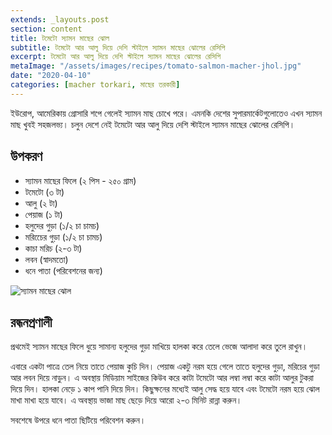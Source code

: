 ```yaml
---
extends: _layouts.post
section: content
title: টমেটো স্যামন মাছের ঝোল
subtitle: টমেটো আর আলু দিয়ে দেশি স্টাইলে স্যামন মাছের ঝোলের রেসিপি
excerpt: টমেটো আর আলু দিয়ে দেশি স্টাইলে স্যামন মাছের ঝোলের রেসিপি
metaImage: "/assets/images/recipes/tomato-salmon-macher-jhol.jpg"
date: "2020-04-10"
categories: [macher torkari, মাছের তরকারী]
---
```


ইউরোপ, আমেরিকায় গ্রোসারি শপে গেলেই স্যামন মাছ চোখে পরে। এমনকি দেশের সুপারমার্কেটগুলোতেও এখন স্যামন
মাছ খুবই সহজলভ্য। চলুন দেশে নেই টমেটো আর আলু দিয়ে দেশি স্টাইলে স্যামন মাছের ঝোলের রেসিপি।

## উপকরণ

- স্যামন মাছের ফিলে (২ পিস - ২৫০ গ্রাম)
- টমেটো (৩ টা)
- আলু (২ টা)
- পেয়াজ (১ টা)
- হলুদের গুড়া (১/২ চা চামচ)
- মরিচেের গুড়া (১/২ চা চামচ)
- কাচা মরিচ (২-৩ টা)
- লবন (স্বাদমতো)
- ধনে পাতা (পরিবেশনের জন্য)

![স্যামন মাছের ঝোল](/assets/images/recipes/tomato-salmon-macher-jhol.jpg)

## রন্ধনপ্রণালী

প্রথমেই স্যামন মাছের ফিলে ধুয়ে সামান্য হলুদের গুড়া মাখিয়ে হালকা করে তেলে ভেজে আলাদা করে তুলে রাখুন।

এবারে একটা পাত্রে তেল নিয়ে তাতে পেয়াজ কুচি দিন। পেয়াজ একটু নরম হয়ে গেলে তাতে হলুদের গুড়া, মরিচের
গুড়া আর লবন দিয়ে নাড়ুন। এ অবস্থায় মিডিয়াম সাইজের কিউব করে কাটা টমেটো আর লম্বা লম্বা করে কাটা
আলুর টুকরা দিয়ে দিন। হালকা নেড়ে ১ কাপ পানি দিয়ে দিন। কিছুক্ষনের মধ্যেই আলু সেদ্ধ হয়ে যাবে এবং টমেটো
নরম হয়ে ঝোল মাখা মাখা হয়ে যাবে। এ অবস্থায় ভাজা মাছ ছেড়ে দিয়ে আরো ২-৩ মিনিট রান্না করুন।

সবশেষে উপরে ধনে পাতা ছিটিয়ে পরিবেশন করুন।
